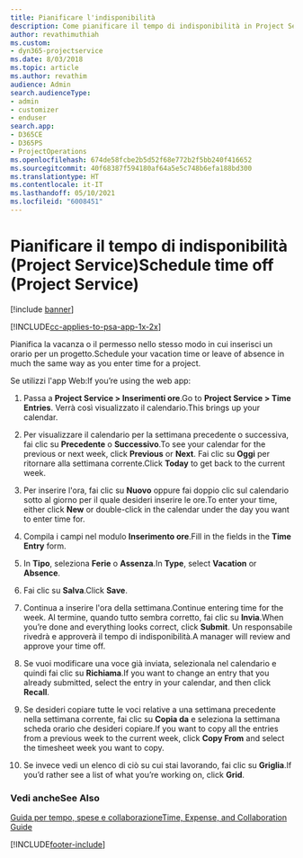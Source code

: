 ```yaml
---
title: Pianificare l'indisponibilità
description: Come pianificare il tempo di indisponibilità in Project Service
author: revathimuthiah
ms.custom:
- dyn365-projectservice
ms.date: 8/03/2018
ms.topic: article
ms.author: revathim
audience: Admin
search.audienceType:
- admin
- customizer
- enduser
search.app:
- D365CE
- D365PS
- ProjectOperations
ms.openlocfilehash: 674de58fcbe2b5d52f68e772b2f5bb240f416652
ms.sourcegitcommit: 40f68387f594180af64a5e5c748b6efa188bd300
ms.translationtype: HT
ms.contentlocale: it-IT
ms.lasthandoff: 05/10/2021
ms.locfileid: "6008451"
---
```

# <a name="schedule-time-off-project-service"></a><span data-ttu-id="9197a-103">Pianificare il tempo di indisponibilità (Project Service)</span><span class="sxs-lookup"><span data-stu-id="9197a-103">Schedule time off (Project Service)</span></span>

[!include [banner](../includes/psa-now-project-operations.md)]

[!INCLUDE[cc-applies-to-psa-app-1x-2x](../includes/cc-applies-to-psa-app-1x-2x.md)]

<span data-ttu-id="9197a-104">Pianifica la vacanza o il permesso nello stesso modo in cui inserisci un orario per un progetto.</span><span class="sxs-lookup"><span data-stu-id="9197a-104">Schedule your vacation time or leave of absence in much the same way as you enter time for a project.</span></span>  
  
 <span data-ttu-id="9197a-105">Se utilizzi l'app Web:</span><span class="sxs-lookup"><span data-stu-id="9197a-105">If you’re using the web app:</span></span>  
  
1.  <span data-ttu-id="9197a-106">Passa a **Project Service > Inserimenti ore**.</span><span class="sxs-lookup"><span data-stu-id="9197a-106">Go to **Project Service > Time Entries**.</span></span> <span data-ttu-id="9197a-107">Verrà così visualizzato il calendario.</span><span class="sxs-lookup"><span data-stu-id="9197a-107">This brings up your calendar.</span></span>  
  
2.  <span data-ttu-id="9197a-108">Per visualizzare il calendario per la settimana precedente o successiva, fai clic su **Precedente** o **Successivo**.</span><span class="sxs-lookup"><span data-stu-id="9197a-108">To see your calendar for the previous or next week, click **Previous** or **Next**.</span></span> <span data-ttu-id="9197a-109">Fai clic su **Oggi** per ritornare alla settimana corrente.</span><span class="sxs-lookup"><span data-stu-id="9197a-109">Click **Today** to get back to the current week.</span></span>  
  
3.  <span data-ttu-id="9197a-110">Per inserire l'ora, fai clic su **Nuovo** oppure fai doppio clic sul calendario sotto al giorno per il quale desideri inserire le ore.</span><span class="sxs-lookup"><span data-stu-id="9197a-110">To enter your time, either click **New** or double-click in the calendar under the day you want to enter time for.</span></span>  
  
4.  <span data-ttu-id="9197a-111">Compila i campi nel modulo **Inserimento ore**.</span><span class="sxs-lookup"><span data-stu-id="9197a-111">Fill in the fields in the **Time Entry** form.</span></span>  
  
5.  <span data-ttu-id="9197a-112">In **Tipo**, seleziona **Ferie** o **Assenza**.</span><span class="sxs-lookup"><span data-stu-id="9197a-112">In **Type**, select **Vacation** or **Absence**.</span></span>  
  
6.  <span data-ttu-id="9197a-113">Fai clic su **Salva**.</span><span class="sxs-lookup"><span data-stu-id="9197a-113">Click **Save**.</span></span>  
  
7.  <span data-ttu-id="9197a-114">Continua a inserire l'ora della settimana.</span><span class="sxs-lookup"><span data-stu-id="9197a-114">Continue entering time for the week.</span></span> <span data-ttu-id="9197a-115">Al termine, quando tutto sembra corretto, fai clic su **Invia**.</span><span class="sxs-lookup"><span data-stu-id="9197a-115">When you’re done and everything looks correct, click **Submit**.</span></span> <span data-ttu-id="9197a-116">Un responsabile rivedrà e approverà il tempo di indisponibilità.</span><span class="sxs-lookup"><span data-stu-id="9197a-116">A manager will review and approve your time off.</span></span>  
  
8.  <span data-ttu-id="9197a-117">Se vuoi modificare una voce già inviata, selezionala nel calendario e quindi fai clic su **Richiama**.</span><span class="sxs-lookup"><span data-stu-id="9197a-117">If you want to change an entry that you already submitted, select the entry in your calendar, and then click **Recall**.</span></span>  
  
9. <span data-ttu-id="9197a-118">Se desideri copiare tutte le voci relative a una settimana precedente nella settimana corrente, fai clic su **Copia da** e seleziona la settimana scheda orario che desideri copiare.</span><span class="sxs-lookup"><span data-stu-id="9197a-118">If you want to copy all the entries from a previous week to the current week, click **Copy From** and select the timesheet week you want to copy.</span></span>  
  
10. <span data-ttu-id="9197a-119">Se invece vedi un elenco di ciò su cui stai lavorando, fai clic su **Griglia**.</span><span class="sxs-lookup"><span data-stu-id="9197a-119">If you’d rather see a list of what you’re working on, click **Grid**.</span></span>  
  
### <a name="see-also"></a><span data-ttu-id="9197a-120">Vedi anche</span><span class="sxs-lookup"><span data-stu-id="9197a-120">See Also</span></span>  
 [<span data-ttu-id="9197a-121">Guida per tempo, spese e collaborazione</span><span class="sxs-lookup"><span data-stu-id="9197a-121">Time, Expense, and Collaboration Guide</span></span>](../psa/time-expense-collaboration-guide.md)


[!INCLUDE[footer-include](../includes/footer-banner.md)]